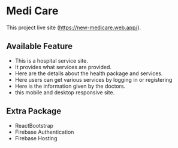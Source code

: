 # Medi Care

This project live site (https://new-medicare.web.app/).

## Available Feature
- This is a hospital service site.
- It provides what services are provided.
- Here are the details about the health package and services.
- Here users can get various services by logging in or registering
- Here is the information given by the doctors.
- this mobile and desktop responsive site.

## Extra Package 
- ReactBootstrap
- Firebase Authentication
- Firebase Hosting

